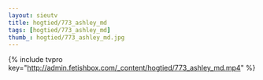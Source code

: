 ```yaml
--- 
layout: sieutv
title: hogtied/773_ashley_md
tags: [hogtied/773_ashley_md]
thumb_: hogtied/773_ashley_md.jpg
---
```

{% include tvpro key="http://admin.fetishbox.com/_content/hogtied/773_ashley_md.mp4" %} 
